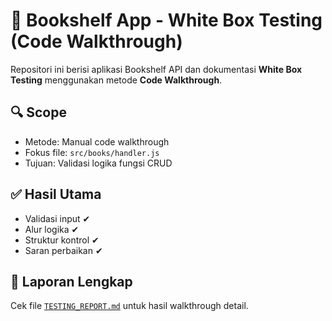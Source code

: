 # 📘 Bookshelf App - White Box Testing (Code Walkthrough)

Repositori ini berisi aplikasi Bookshelf API dan dokumentasi **White Box Testing** menggunakan metode **Code Walkthrough**.

## 🔍 Scope
- Metode: Manual code walkthrough
- Fokus file: `src/books/handler.js`
- Tujuan: Validasi logika fungsi CRUD

## ✅ Hasil Utama
- Validasi input ✔
- Alur logika ✔
- Struktur kontrol ✔
- Saran perbaikan ✔

## 📄 Laporan Lengkap
Cek file [`TESTING_REPORT.md`](./TESTING_REPORT.md) untuk hasil walkthrough detail.
